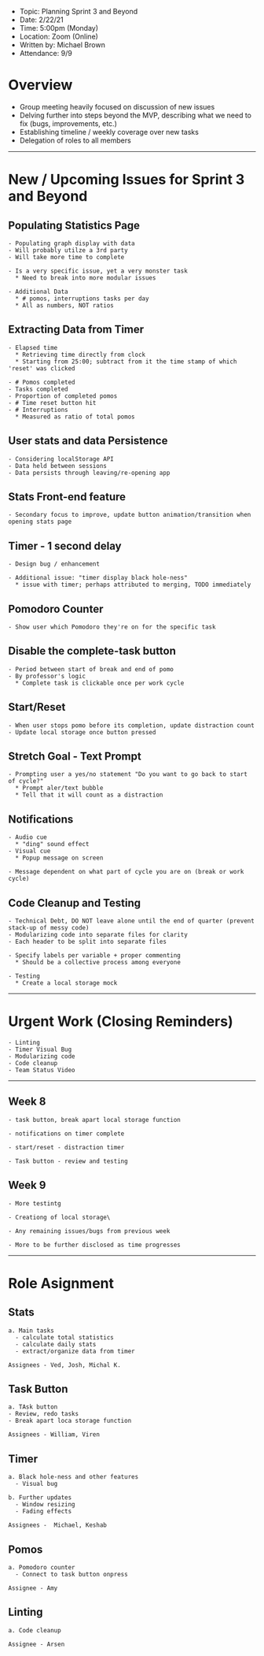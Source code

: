 - Topic: Planning Sprint 3 and Beyond
- Date: 2/22/21
- Time: 5:00pm (Monday)
- Location: Zoom (Online)
- Written by: Michael Brown
- Attendance: 9/9

# Overview
- Group meeting heavily focused on discussion of new issues
- Delving further into steps beyond the MVP, describing what we need to fix (bugs, improvements, etc.)
- Establishing timeline / weekly coverage over new tasks
- Delegation of roles to all members

---------

# New / Upcoming Issues for Sprint 3 and Beyond

## Populating Statistics Page
```
- Populating graph display with data
- Will probably utilze a 3rd party
- Will take more time to complete

- Is a very specific issue, yet a very monster task
  * Need to break into more modular issues

- Additional Data
  * # pomos, interruptions tasks per day
  * All as numbers, NOT ratios
```

## Extracting Data from Timer
```
- Elapsed time
  * Retrieving time directly from clock
  * Starting from 25:00; subtract from it the time stamp of which 'reset' was clicked

- # Pomos completed
- Tasks completed
- Proportion of completed pomos
- # Time reset button hit
- # Interruptions
  * Measured as ratio of total pomos
```

## User stats and data Persistence
```
- Considering localStorage API
- Data held between sessions
- Data persists through leaving/re-opening app
```

## Stats Front-end feature
```
- Secondary focus to improve, update button animation/transition when opening stats page
```


## Timer - 1 second delay
```
- Design bug / enhancement

- Additional issue: "timer display black hole-ness"
  * issue with timer; perhaps attributed to merging, TODO immediately
```

## Pomodoro Counter
```
- Show user which Pomodoro they're on for the specific task
```

## Disable the complete-task button
```
- Period between start of break and end of pomo
- By professor's logic
  * Complete task is clickable once per work cycle
```

## Start/Reset
```
- When user stops pomo before its completion, update distraction count
- Update local storage once button pressed
```

## Stretch Goal - Text Prompt
```
- Prompting user a yes/no statement "Do you want to go back to start of cycle?"
  * Prompt aler/text bubble
  * Tell that it will count as a distraction
```

## Notifications
```
- Audio cue
  * "ding" sound effect
- Visual cue
  * Popup message on screen

- Message dependent on what part of cycle you are on (break or work cycle)
```

## Code Cleanup and Testing
```
- Technical Debt, DO NOT leave alone until the end of quarter (prevent stack-up of messy code)
- Modularizing code into separate files for clarity
- Each header to be split into separate files

- Specify labels per variable + proper commenting
  * Should be a collective process among everyone

- Testing
  * Create a local storage mock
```

----------

# Urgent Work (Closing Reminders)
```
- Linting
- Timer Visual Bug
- Modularizing code
- Code cleanup
- Team Status Video
```

----------

## Week 8

```
- task button, break apart local storage function

- notifications on timer complete

- start/reset - distraction timer

- Task button - review and testing
```

## Week 9
```
- More testintg

- Creationg of local storage\

- Any remaining issues/bugs from previous week

- More to be further disclosed as time progresses
```

----------
# Role Asignment

## Stats
```
a. Main tasks
  - calculate total statistics
  - calculate daily stats
  - extract/organize data from timer

Assignees - Ved, Josh, Michal K.
```

## Task Button
```
a. TAsk button
- Review, redo tasks
- Break apart loca storage function

Assignees - William, Viren
```

## Timer
```
a. Black hole-ness and other features
  - Visual bug

b. Further updates
  - Window resizing
  - Fading effects

Assignees -  Michael, Keshab
```
## Pomos
```
a. Pomodoro counter
  - Connect to task button onpress

Assignee - Amy
```

## Linting
```
a. Code cleanup

Assignee - Arsen
```
